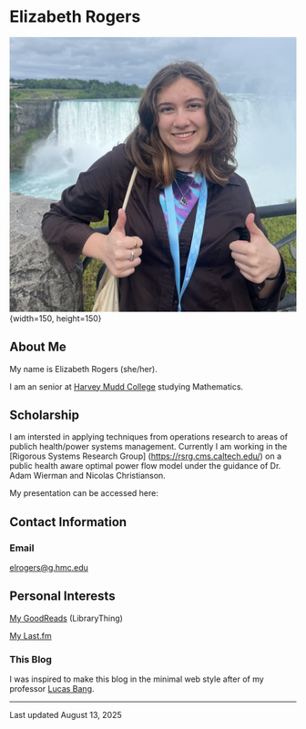 # Elizabeth Rogers

![](images/ProfilePic.jpeg "Lizzie Rogers Photo"){width=150, height=150}

## About Me

My name is Elizabeth Rogers (she/her). 

I am an senior at [Harvey Mudd College](https://www.hmc.edu) studying Mathematics.


## Scholarship 

I am intersted in applying techniques from operations research to areas of publich health/power systems management. Currently I am working in the [Rigorous Systems Research Group] (https://rsrg.cms.caltech.edu/) on a public health aware optimal power flow model under the guidance of Dr. Adam Wierman and Nicolas Christianson.

My presentation can be accessed here:


## Contact Information

### Email 

elrogers@g.hmc.edu

## Personal Interests
  
[My GoodReads](https://www.goodreads.com/altostratus) (LibraryThing)

[My Last.fm](https://www.last.fm/user/altostratus_)

### This Blog

I was inspired to make this blog in the minimal web style after of my professor [Lucas Bang](https://www.cs.hmc.edu/~bang/index.html).

---

Last updated August 13, 2025
